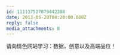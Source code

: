 ```yaml
---
id: 111137527879442388
date: 2013-05-20T04:20:00.000Z
reply: false
media_attachments: 0
---
```


请向情色网站学习：数据，创意以及高端品位！ ​​​​

